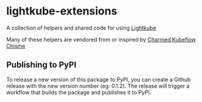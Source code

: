 # lightkube-extensions
A collection of helpers and shared code for using [Lightkube](https://lightkube.readthedocs.io/en/latest/)

Many of these helpers are vendored from or inspired by [Charmed Kubeflow Chisme](https://github.com/canonical/charmed-kubeflow-chisme)

## Publishing to PyPI

To release a new version of this package to PyPI, you can create a Github release with the new version number (eg: 0.1.2). The release will trigger a workflow that builds the package and publishes it to PyPI.
